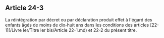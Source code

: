 Article 24-3
----
La réintégration par décret ou par déclaration produit effet à l'égard des
enfants âgés de moins de dix-huit ans dans les conditions des articles [22-1](/Livre Ier/Titre Ier bis/Article 22-1.md) et
22-2 du présent titre.
